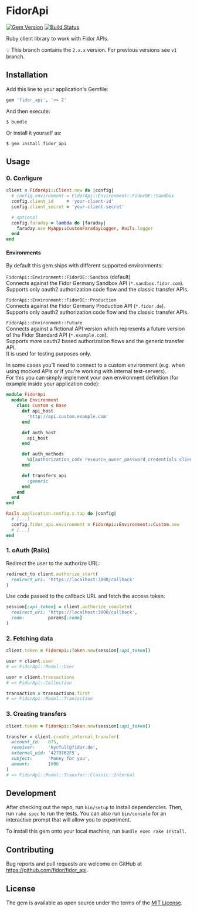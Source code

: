 # FidorApi

[![Gem Version](https://badge.fury.io/rb/fidor_api.svg)](https://badge.fury.io/rb/fidor_api)
[![Build Status](https://travis-ci.org/fidor/fidor_api.svg?branch=v2)](https://travis-ci.org/fidor/fidor_api)

Ruby client library to work with Fidor APIs.

💡 This branch contains the `2.x.x` version. For previous versions see `v1` branch.

## Installation

Add this line to your application's Gemfile:

```ruby
gem 'fidor_api', '>= 2'
```

And then execute:

    $ bundle

Or install it yourself as:

    $ gem install fidor_api

## Usage

### 0. Configure

```ruby
client = FidorApi::Client.new do |config|
  # config.environment = FidorApi::Environment::FidorDE::Sandbox
  config.client_id     = 'your-client-id'
  config.client_secret = 'your-client-secret'

  # optional
  config.faraday = lambda do |faraday|
    faraday.use MyApp::CustomFaradayLogger, Rails.logger
  end
end
```

#### Environments

By default this gem ships with different supported environments:

`FidorApi::Environment::FidorDE::Sandbox` (default)<br>
Connects against the Fidor Germany Sandbox API (`*.sandbox.fidor.com`).<br>
Supports only oauth2 authorization code flow and the classic transfer APIs.

`FidorApi::Environment::FidorDE::Production`<br>
Connects against the Fidor Germany Production API (`*.fidor.de`).<br>
Supports only oauth2 authorization code flow and the classic transfer APIs.

`FidorApi::Environment::Future`<br>
Connects against a fictional API version which represents a future version of the Fidor Standard API (`*.example.com`).<br>
Supports more oauth2 based authorization flows and the generic transfer API.<br>
It is used for testing purposes only.

In some cases you'll need to connect to a custom environment (e.g. when using mocked APIs or if you're working with internal test-servers).<br>
For this you can simply implement your own environment definition (for example inside your application code):

```ruby
module FidorApi
  module Environment
    class Custom < Base
      def api_host
        'http://api.custom.example.com'
      end

      def auth_host
        api_host
      end

      def auth_methods
        %i[authorization_code resource_owner_password_credentials client_credentials].freeze
      end

      def transfers_api
        :generic
      end
    end
  end
end

Rails.application.config.x.tap do |config|
  # [...]
  config.fidor_api.environment = FidorApi::Environment::Custom.new
  # [...]
end
```

### 1. oAuth (Rails)

Redirect the user to the authorize URL:

```ruby
redirect_to client.authorize_start(
  redirect_uri: 'https://localhost:3000/callback'
)
```

Use code passed to the callback URL and fetch the access token:

```ruby
session[:api_token] = client.authorize_complete(
  redirect_uri: 'https://localhost:3000/callback',
  code:         params[:code]
)
```

### 2. Fetching data

```ruby
client.token = FidorApi::Token.new(session[:api_token])

user = client.user
# => FidorApi::Model::User

user = client.transactions
# => FidorApi::Collection

transaction = transactions.first
# => FidorApi::Model::Transaction
```

### 3. Creating transfers

```ruby
client.token = FidorApi::Token.new(session[:api_token])

transfer = client.create_internal_transfer(
  account_id:   875,
  receiver:     'kycfull@fidor.de',
  external_uid: '4279762F5',
  subject:      'Money for you',
  amount:       1000
)
# => FidorApi::Model::Transfer::Classic::Internal
```

## Development

After checking out the repo, run `bin/setup` to install dependencies. Then, run `rake spec` to run the tests. You can also run `bin/console` for an interactive prompt that will allow you to experiment.

To install this gem onto your local machine, run `bundle exec rake install`.

## Contributing

Bug reports and pull requests are welcome on GitHub at https://github.com/fidor/fidor_api.

## License

The gem is available as open source under the terms of the [MIT License](http://opensource.org/licenses/MIT).

